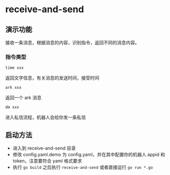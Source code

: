 # receive-and-send

## 演示功能

接收一条消息，根据消息的内容，识别指令，返回不同的消息内容。

### 指令类型

`time xxx`

返回文字信息，有关消息的发送时间，接受时间

`ark xxx`

返回一个 ark 消息

`dm xxx`

进入私信流程，机器人会给你发一条私信

## 启动方法

- 进入到 receive-and-send 目录
- 修改 config.yaml.demo 为 config.yaml，并在其中配置你的机器人 appid 和 token，注意要符合 yaml 格式要求
- 执行 `go build` 之后执行 `receive-and-send` 或者直接运行 `go run *.go`
